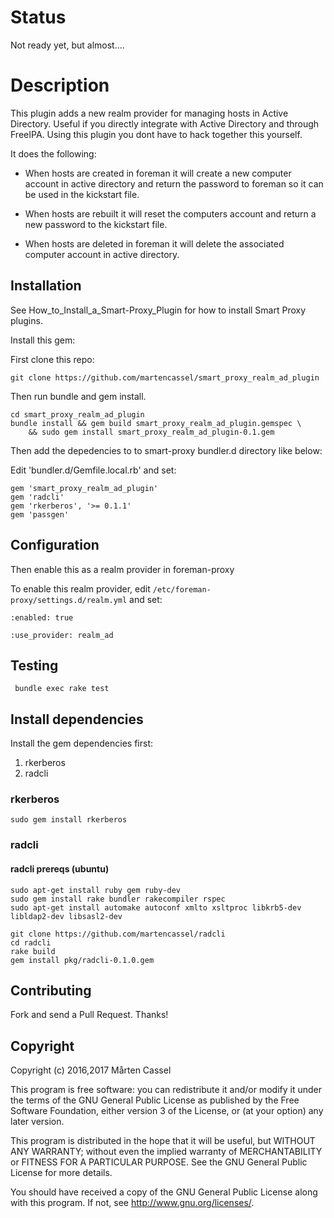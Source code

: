 # Status

Not ready yet, but almost....

# Description
This plugin adds a new realm provider for managing hosts in Active Directory.
Useful if you directly integrate with Active Directory and through FreeIPA. Using this plugin
you dont have to hack together this yourself.

It does the following:

  * When hosts are created in foreman it will create a new computer account in active directory
    and return the password to foreman so it can be used in the kickstart file.
    
  * When hosts are rebuilt it will reset the computers account and return a new password to the kickstart file.

  * When hosts are deleted in foreman it will delete the associated computer account in active directory.
  
## Installation 
See How_to_Install_a_Smart-Proxy_Plugin for how to install Smart Proxy plugins.

Install this gem:

First clone this repo:
```
git clone https://github.com/martencassel/smart_proxy_realm_ad_plugin 
```

Then run bundle and gem install.

```
cd smart_proxy_realm_ad_plugin
bundle install && gem build smart_proxy_realm_ad_plugin.gemspec \
    && sudo gem install smart_proxy_realm_ad_plugin-0.1.gem

```

Then add the depedencies to to smart-proxy bundler.d directory like below:

Edit 'bundler.d/Gemfile.local.rb' and set:

    gem 'smart_proxy_realm_ad_plugin'
    gem 'radcli'
    gem 'rkerberos', '>= 0.1.1'
    gem 'passgen'

## Configuration

Then enable this as a realm provider in foreman-proxy

To enable this realm provider, edit `/etc/foreman-proxy/settings.d/realm.yml` and set:

    :enabled: true
    
    :use_provider: realm_ad
    
## Testing

     bundle exec rake test

## Install dependencies

Install the gem dependencies first:

  1. rkerberos
  2. radcli

### rkerberos
```
sudo gem install rkerberos
```

### radcli

#### radcli prereqs (ubuntu)
```
sudo apt-get install ruby gem ruby-dev
sudo gem install rake bundler rakecompiler rspec
sudo apt-get install automake autoconf xmlto xsltproc libkrb5-dev libldap2-dev libsasl2-dev
```

```
git clone https://github.com/martencassel/radcli
cd radcli
rake build
gem install pkg/radcli-0.1.0.gem
```

## Contributing

Fork and send a Pull Request. Thanks!

## Copyright

Copyright (c) 2016,2017 Mårten Cassel

This program is free software: you can redistribute it and/or modify
it under the terms of the GNU General Public License as published by
the Free Software Foundation, either version 3 of the License, or
(at your option) any later version.

This program is distributed in the hope that it will be useful,
but WITHOUT ANY WARRANTY; without even the implied warranty of
MERCHANTABILITY or FITNESS FOR A PARTICULAR PURPOSE.  See the
GNU General Public License for more details.

You should have received a copy of the GNU General Public License
along with this program.  If not, see <http://www.gnu.org/licenses/>.

